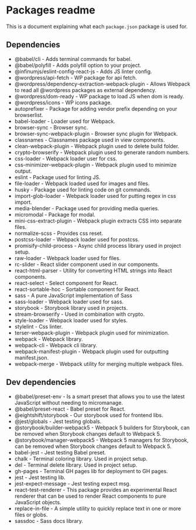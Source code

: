 # Packages readme

This is a document explaining what each `package.json` package is used for.

## Dependencies

* @babel/cli - Adds terminal commands for babel.
* @babel/polyfill - Adds polyfill option to your project.
* @infinumjs/eslint-config-react-js - Adds JS linter config.
* @wordpress/api-fetch - WP package for api fetch.
* @wordpress/dependency-extraction-webpack-plugin - Allows Webpack to read all @wordpress packages as external dependency.
* @wordpress/dom-ready - WP package to load JS when dom is ready.
* @wordpress/icons - WP icons package.
* autoprefixer - Package for adding vendor prefix depending on your browserlist.
* babel-loader - Loader used for Webpack.
* browser-sync - Browser sync.
* browser-sync-webpack-plugin - Browser sync plugin for Webpack.
* classnames - Classnames package used in view components.
* clean-webpack-plugin - Webpack plugin used to delete build folder.
* crypto-browserify - Webpack plugin used to generate random numbers.
* css-loader - Webpack loader user for css.
* css-minimizer-webpack-plugin - Webpack plugin used to minimize output.
* eslint - Package used for linting JS.
* file-loader - Webpack loaded used for images and files.
* husky - Package used for linting code on git commands.
* import-glob-loader - Webpack loader used for putting regex in css import.
* media-blender - Package used for providing media queries.
* micromodal - Package for modal.
* mini-css-extract-plugin - Webpack plugin extracts CSS into separate files.
* normalize-scss - Provides css reset.
* postcss-loader - Webpack loader used for postcss.
* promisify-child-process - Async child process library used in project setup.
* raw-loader - Webpack loader used for files.
* rc-slider - React slider component used in our components.
* react-html-parser - Utility for converting HTML strings into React components.
* react-select - Select component for React.
* react-sortable-hoc - Sortable component for React.
* sass - A pure JavaScript implementation of Sass
* sass-loader - Webpack loader used for sass.
* storybook - Storybook library used in projects.
* stream-browserify - Used in combination with crypto.
* style-loader - Webpack loader used for styles.
* stylelint - Css linter.
* terser-webpack-plugin - Webpack plugin used for minimization.
* webpack - Webpack library.
* webpack-cli - Webpack cli library.
* webpack-manifest-plugin - Webpack plugin used for outputting manifest.json.
* webpack-merge - Webpack utility for merging multiple webpack files.

## Dev dependencies

* @babel/preset-env - Is a smart preset that allows you to use the latest JavaScript without needing to micromanage.
* @babel/preset-react - Babel preset for React.
* @eightshift/storybook - Our storybook used for frontend libs.
* @jest/globals - Jest testing globals.
* @storybook/builder-webpack5 - Webpack 5 builders for Storybook, can be removed when Storybook changes default to Webpack 5.
* @storybook/manager-webpack5 - Webpack 5 managers for Storybook, can be removed when Storybook changes default to Webpack 5.
* babel-jest - Jest testing Babel preset.
* chalk - Terminal coloring library. Used in project setup.
* del - Terminal delete library. Used in project setup.
* gh-pages - Terminal GH pages lib for deployment to GH pages.
* jest - Jest testing lib.
* jest-expect-message - Jest testing expect msg.
* react-test-renderer - This package provides an experimental React renderer that can be used to render React components to pure JavaScript objects.
* replace-in-file - A simple utility to quickly replace text in one or more files or globs.
* sassdoc - Sass docs library.
